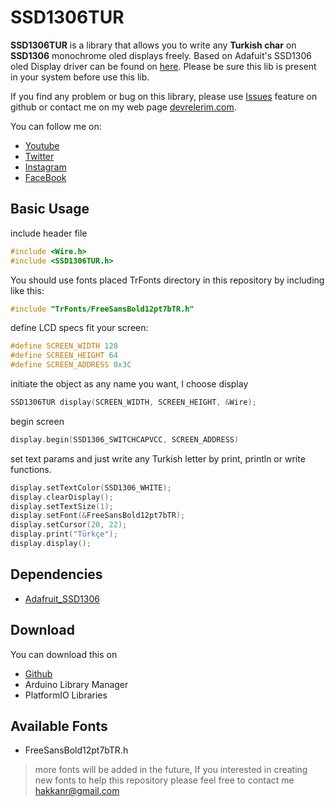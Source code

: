 # SSD1306TUR
 **SSD1306TUR** is a library that allows you to write any **Turkish char** on **SSD1306** monochrome oled  displays freely. Based on Adafuit's SSD1306 oled Display driver can be found on [here](https://github.com/adafruit/Adafruit_SSD1306). Please be sure this lib is present in your system before use this lib.
 
 If you find any problem or bug on this library, please use [Issues](https://github.com/HakkanR/SSD1306TUR/issues) feature on github or contact me on my web page [devrelerim.com](https://www.devrelerim.com/2022/11/ssd1306tur-ssd1306-oled-ekran-turkce.htm).

 You can follow me on:
 * [Youtube](https://www.youtube.com/HakkanR)
 * [Twitter](https://www.twitter.com/HakkanR)
 * [Instagram](https://www.instagram.com/hakkan_r)
 * [FaceBook](https://www.facebook.com/HakkanR)
 
 ## Basic Usage
 include header file
 ```cpp
 #include <Wire.h>
 #include <SSD1306TUR.h>
 ```
 You should use fonts placed TrFonts directory in this repository by including like this:
```c
#include "TrFonts/FreeSansBold12pt7bTR.h"
```
define LCD specs fit your screen: 
```c
#define SCREEN_WIDTH 128
#define SCREEN_HEIGHT 64
#define SCREEN_ADDRESS 0x3C
```
initiate the object as any name you want, I choose display
```c
SSD1306TUR display(SCREEN_WIDTH, SCREEN_HEIGHT, &Wire);
```
begin screen
```c
display.begin(SSD1306_SWITCHCAPVCC, SCREEN_ADDRESS)
```
set text params and just write any Turkish letter by print, println or write functions.

```c
display.setTextColor(SSD1306_WHITE);
display.clearDisplay();
display.setTextSize(1);
display.setFont(&FreeSansBold12pt7bTR);
display.setCursor(20, 22);
display.print("Türkçe");
display.display(); 
```
## Dependencies 
* [Adafruit_SSD1306](https://github.com/adafruit/Adafruit_SSD1306)

## Download
You can download this on
* [Github](https://github.com/HakkanR/SSD1306TUR)
* Arduino Library Manager
* PlatformIO Libraries

## Available Fonts 
* FreeSansBold12pt7bTR.h
  
> more fonts will be added in the future, If you interested in creating new fonts to help this repository please feel free to contact me [hakkanr@gmail.com](mailto:hakkanr@gmail.com)
